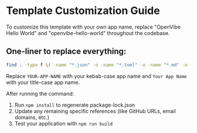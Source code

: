 # Template Customization Guide

To customize this template with your own app name, replace "OpenVibe Hello World" and "openvibe-hello-world" throughout the codebase.

## One-liner to replace everything:

```bash
find . -type f \( -name "*.json" -o -name "*.toml" -o -name "*.md" -o -name "*.yml" -o -name "*.yaml" -o -name "*.sh" -o -name "*.jsx" -o -name "*.js" -o -name "*.py" -o -name "*.html" \) -not -path "./node_modules/*" -not -path "./.git/*" -not -name "TEMPLATE.md" -exec sed -i 's/openvibe-hello-world/YOUR-APP-NAME/g; s/OpenVibe Hello World/Your App Name/g' {} \;
```

Replace `YOUR-APP-NAME` with your kebab-case app name and `Your App Name` with your title-case app name.

After running the command:
1. Run `npm install` to regenerate package-lock.json
2. Update any remaining specific references (like GitHub URLs, email domains, etc.)
3. Test your application with `npm run build`